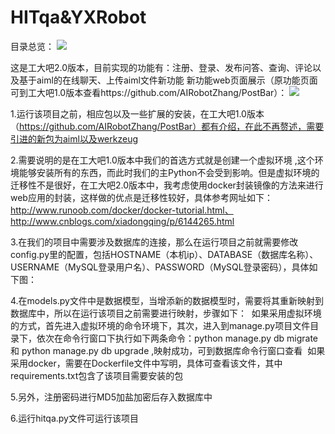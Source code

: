 # HITqa&YXRobot
目录总览：
![](https://github.com/AIRobotZhang/HITqa-YXRobot/raw/master/pic1.png)  

这是工大吧2.0版本，目前实现的功能有：注册、登录、发布问答、查询、评论以及基于aiml的在线聊天、上传aiml文件新功能
新功能web页面展示（原功能页面可到工大吧1.0版本查看https://github.com/AIRobotZhang/PostBar）：
![](https://github.com/AIRobotZhang/HITqa-YXRobot/raw/master/pic2.png)  

1.运行该项目之前，相应包以及一些扩展的安装，在工大吧1.0版本（https://github.com/AIRobotZhang/PostBar）都有介绍，在此不再赘述，需要引进的新包为aiml以及werkzeug

2.需要说明的是在工大吧1.0版本中我们的首选方式就是创建一个虚拟环境 ,这个环境能够安装所有的东西，而此时我们的主Python不会受到影响。但是虚拟环境的迁移性不是很好，在工大吧2.0版本中，我考虑使用docker封装镜像的方法来进行web应用的封装，这样做的优点是迁移性较好，具体参考网址如下：http://www.runoob.com/docker/docker-tutorial.html、http://www.cnblogs.com/xiadongqing/p/6144265.html

3.在我们的项目中需要涉及数据库的连接，那么在运行项目之前就需要修改config.py里的配置，包括HOSTNAME（本机ip）、DATABASE（数据库名称）、USERNAME（MySQL登录用户名）、PASSWORD（MySQL登录密码），具体如下图：

4.在models.py文件中是数据模型，当增添新的数据模型时，需要将其重新映射到数据库中，所以在运行该项目之前需要进行映射，步骤如下：
  如果采用虚拟环境的方式，首先进入虚拟环境的命令环境下，其次，进入到manage.py项目文件目录下，依次在命令行窗口下执行如下两条命令：python manage.py db migrate 和 python manage.py db upgrade ,映射成功，可到数据库命令行窗口查看
  如果采用docker，需要在Dockerfile文件中写明，具体可查看该文件，其中requirements.txt包含了该项目需要安装的包
  
5.另外，注册密码进行MD5加盐加密后存入数据库中

6.运行hitqa.py文件可运行该项目
 
 
